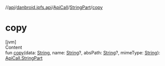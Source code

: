 //[api](../../../index.md)/[danbroid.ipfs.api](../../index.md)/[ApiCall](../index.md)/[StringPart](index.md)/[copy](copy.md)



# copy  
[jvm]  
Content  
fun [copy](copy.md)(data: [String](https://kotlinlang.org/api/latest/jvm/stdlib/kotlin/-string/index.html), name: [String](https://kotlinlang.org/api/latest/jvm/stdlib/kotlin/-string/index.html)?, absPath: [String](https://kotlinlang.org/api/latest/jvm/stdlib/kotlin/-string/index.html)?, mimeType: [String](https://kotlinlang.org/api/latest/jvm/stdlib/kotlin/-string/index.html)): [ApiCall.StringPart](index.md)  



